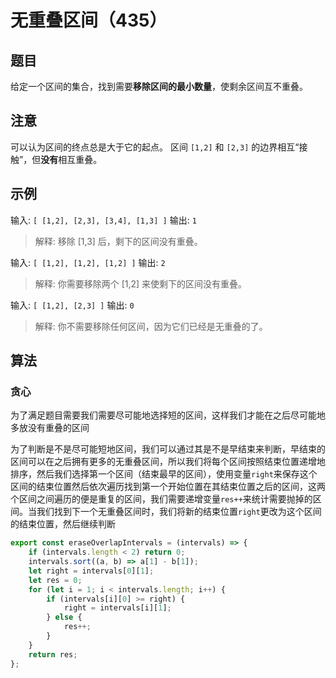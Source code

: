 # 无重叠区间（435）

## 题目

给定一个区间的集合，找到需要**移除区间的最小数量**，使剩余区间互不重叠。

## 注意

可以认为区间的终点总是大于它的起点。
区间 `[1,2]` 和 `[2,3]` 的边界相互“接触”，但**没有**相互重叠。

## 示例

输入: `[ [1,2], [2,3], [3,4], [1,3] ]`
输出: `1`
> 解释: 移除 [1,3] 后，剩下的区间没有重叠。

输入: `[ [1,2], [1,2], [1,2] ]`
输出: `2`
> 解释: 你需要移除两个 [1,2] 来使剩下的区间没有重叠。

输入: `[ [1,2], [2,3] ]`
输出: `0`
> 解释: 你不需要移除任何区间，因为它们已经是无重叠的了。

## 算法

### 贪心

为了满足题目需要我们需要尽可能地选择短的区间，这样我们才能在之后尽可能地多放没有重叠的区间

为了判断是不是尽可能短地区间，我们可以通过其是不是早结束来判断，早结束的区间可以在之后拥有更多的无重叠区间，所以我们将每个区间按照结束位置递增地排序，然后我们选择第一个区间（结束最早的区间），使用变量`right`来保存这个区间的结束位置然后依次遍历找到第一个开始位置在其结束位置之后的区间，这两个区间之间遍历的便是重复的区间，我们需要递增变量`res++`来统计需要抛掉的区间。当我们找到下一个无重叠区间时，我们将新的结束位置`right`更改为这个区间的结束位置，然后继续判断

```js
export const eraseOverlapIntervals = (intervals) => {
	if (intervals.length < 2) return 0;
	intervals.sort((a, b) => a[1] - b[1]);
	let right = intervals[0][1];
	let res = 0;
	for (let i = 1; i < intervals.length; i++) {
		if (intervals[i][0] >= right) {
			right = intervals[i][1];
		} else {
			res++;
		}
	}
	return res;
};
```